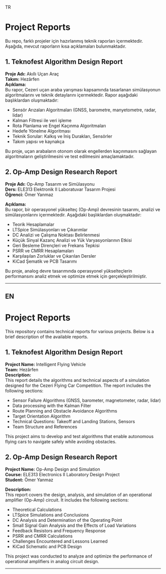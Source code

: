 TR
# Project Reports

Bu repo, farklı projeler için hazırlanmış teknik raporları içermektedir. Aşağıda, mevcut raporların kısa açıklamaları bulunmaktadır.

## 1. Teknofest Algorithm Design Report
**Proje Adı:** Akıllı Uçan Araç  
**Takım:** Hezârfen  
**Açıklama:**  
Bu rapor, Cezeri uçan araba yarışması kapsamında tasarlanan simülasyonun algoritmalarını ve teknik detaylarını içermektedir. Rapor aşağıdaki başlıklardan oluşmaktadır:
- Sensör Arızaları Algoritmaları (GNSS, barometre, manyetometre, radar, lidar)
- Kalman Filtresi ile veri işleme
- Rota Planlama ve Engel Kaçınma Algoritmaları
- Hedefe Yönelme Algoritması
- Teknik Sorular: Kalkış ve İniş Durakları, Sensörler
- Takım yapısı ve kaynakça  

Bu proje, uçan arabaların otonom olarak engellerden kaçınmasını sağlayan algoritmaların geliştirilmesini ve test edilmesini amaçlamaktadır.

## 2. Op-Amp Design Research Report
**Proje Adı:** Op-Amp Tasarım ve Simülasyonu  
**Ders:** ELE313 Elektronik II Laboratuvar Tasarım Projesi  
**Öğrenci:** Ömer Yanmaz  

**Açıklama:**  
Bu rapor, bir operasyonel yükselteç (Op-Amp) devresinin tasarımı, analizi ve simülasyonlarını içermektedir. Aşağıdaki başlıklardan oluşmaktadır:
- Teorik Hesaplamalar
- LTSpice Simülasyonları ve Çıkarımlar
- DC Analizi ve Çalışma Noktası Belirlenmesi
- Küçük Sinyal Kazanç Analizi ve Yük Varyasyonlarının Etkisi
- Geri Besleme Dirençleri ve Frekans Tepkisi
- PSRR ve CMRR Hesaplamaları
- Karşılaşılan Zorluklar ve Çıkarılan Dersler
- KiCad Şematik ve PCB Tasarımı  

Bu proje, analog devre tasarımında operasyonel yükselteçlerin performansını analiz etmek ve optimize etmek için gerçekleştirilmiştir.

---

EN
---

# Project Reports

This repository contains technical reports for various projects. Below is a brief description of the available reports.

## 1. Teknofest Algorithm Design Report
**Project Name:** Intelligent Flying Vehicle  
**Team:** Hezârfen  
**Description:**  
This report details the algorithms and technical aspects of a simulation designed for the Cezeri Flying Car Competition. The report includes the following sections:
- Sensor Failure Algorithms (GNSS, barometer, magnetometer, radar, lidar)
- Data processing with the Kalman Filter
- Route Planning and Obstacle Avoidance Algorithms
- Target Orientation Algorithm
- Technical Questions: Takeoff and Landing Stations, Sensors
- Team Structure and References  

This project aims to develop and test algorithms that enable autonomous flying cars to navigate safely while avoiding obstacles.

## 2. Op-Amp Design Research Report
**Project Name:** Op-Amp Design and Simulation  
**Course:** ELE313 Electronics II Laboratory Design Project  
**Student:** Ömer Yanmaz  

**Description:**  
This report covers the design, analysis, and simulation of an operational amplifier (Op-Amp) circuit. It includes the following sections:
- Theoretical Calculations
- LTSpice Simulations and Conclusions
- DC Analysis and Determination of the Operating Point
- Small Signal Gain Analysis and the Effects of Load Variations
- Feedback Resistors and Frequency Response
- PSRR and CMRR Calculations
- Challenges Encountered and Lessons Learned
- KiCad Schematic and PCB Design  

This project was conducted to analyze and optimize the performance of operational amplifiers in analog circuit design.

---

